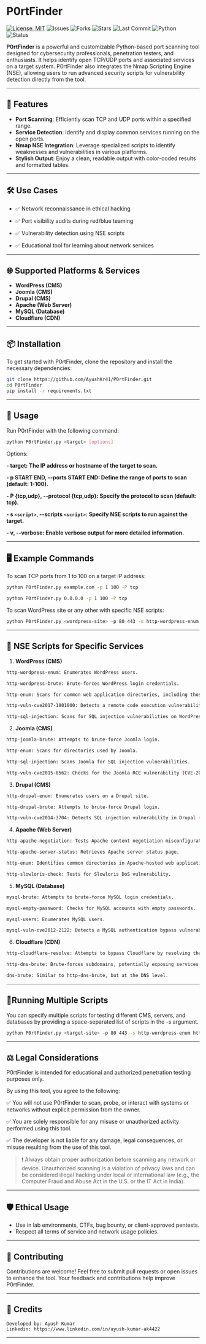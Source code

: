 # P0rtFinder
[![License: MIT](https://img.shields.io/github/license/AyushKr41/P0rtFinder?cacheSeconds=60)](https://github.com/AyushKr41/P0rtFinder/blob/main/LICENSE)
![Issues](https://img.shields.io/github/issues/AyushKr41/P0rtFinder?cacheSeconds=60)
![Forks](https://img.shields.io/github/forks/AyushKr41/P0rtFinder?cacheSeconds=60)
![Stars](https://img.shields.io/github/stars/AyushKr41/P0rtFinder?cacheSeconds=60)
![Last Commit](https://img.shields.io/github/last-commit/AyushKr41/P0rtFinder?cacheSeconds=60)
![Python](https://img.shields.io/badge/Made%20with-Python-blue)
![Status](https://img.shields.io/badge/Status-Active-brightgreen)

**P0rtFinder** is a powerful and customizable Python-based port scanning tool designed for cybersecurity professionals, penetration testers, and enthusiasts. It helps identify open TCP/UDP ports and associated services on a target system. P0rtFinder also integrates the Nmap Scripting Engine (NSE), allowing users to run advanced security scripts for vulnerability detection directly from the tool.

---

## **🚀 Features**

-  **Port Scanning**: Efficiently scan TCP and UDP ports within a specified range.
-  **Service Detection**: Identify and display common services running on the open ports.
-  **Nmap NSE Integration**: Leverage specialized scripts to identify weaknesses and vulnerabilities in various platforms.
-  **Stylish Output**: Enjoy a clean, readable output with color-coded results and formatted tables.
---

## **🛠️ Use Cases**
- ✅ Network reconnaissance in ethical hacking

- ✅ Port visibility audits during red/blue teaming

- ✅ Vulnerability detection using NSE scripts

- ✅ Educational tool for learning about network services

---

## **🌐 Supported Platforms & Services**

- **WordPress (CMS)**
- **Joomla (CMS)**
- **Drupal (CMS)**
- **Apache (Web Server)**
- **MySQL (Database)**
- **Cloudflare (CDN)**

---

## **📦 Installation**

To get started with P0rtFinder, clone the repository and install the necessary dependencies:

```bash
git clone https://github.com/AyushKr41/P0rtFinder.git
cd P0rtFinder
pip install -r requirements.txt
```

---

## **🎯 Usage**
Run P0rtFinder with the following command:
```bash
python P0rtFinder.py <target> [options]
```
Options:

**- target: The IP address or hostname of the target to scan.**

**- p START END, --ports START END: Define the range of ports to scan (default: 1-100).**

**- P {tcp,udp}, --protocol {tcp,udp}: Specify the protocol to scan (default: tcp).**

**- s `<script>`, --scripts `<script>`: Specify NSE scripts to run against the target.**

**- v, --verbose: Enable verbose output for more detailed information.**

---

## **🖥️ Example Commands**
To scan TCP ports from 1 to 100 on a target IP address:
```bash
python P0rtFinder.py example.com -p 1 100 -P tcp
```
```bash
python P0rtFinder.py 0.0.0.0 -p 1 100 -P tcp
```
To scan WordPress site or any other with specific NSE scripts:
```bash
python P0rtFinder.py <wordpress-site> -p 80 443 -s http-wordpress-enum http-wordpress-brute

```
---
## 📜 **NSE Scripts for Specific Services**
1.   **WordPress (CMS)**
```bash
http-wordpress-enum: Enumerates WordPress users.

http-wordpress-brute: Brute-forces WordPress login credentials.

http-enum: Scans for common web application directories, including those used by WordPress.

http-vuln-cve2017-1001000: Detects a remote code execution vulnerability (CVE-2017-1001000).

http-sql-injection: Scans for SQL injection vulnerabilities on WordPress.
```
2. **Joomla (CMS)**
```bash
http-joomla-brute: Attempts to brute-force Joomla login.

http-enum: Scans for directories used by Joomla.

http-sql-injection: Scans Joomla for SQL injection vulnerabilities.

http-vuln-cve2015-8562: Checks for the Joomla RCE vulnerability (CVE-2015-8562).

```
3. **Drupal (CMS)**
```bash
http-drupal-enum: Enumerates users on a Drupal site.

http-drupal-brute: Attempts to brute-force Drupal login.

http-vuln-cve2014-3704: Detects SQL injection vulnerability in Drupal (CVE-2014-3704).
```
4. **Apache (Web Server)**
```bash
http-apache-negotiation: Tests Apache content negotiation misconfigurations.

http-apache-server-status: Retrieves Apache server status page.

http-enum: Identifies common directories in Apache-hosted web applications.

http-slowloris-check: Tests for Slowloris DoS vulnerability.
```
5. **MySQL (Database)**
```bash
mysql-brute: Attempts to brute-force MySQL login credentials.

mysql-empty-password: Checks for MySQL accounts with empty passwords.

mysql-users: Enumerates MySQL users.

mysql-vuln-cve2012-2122: Detects a MySQL authentication bypass vulnerability (CVE-2012-2122).
```
6. **Cloudflare (CDN)**
```bash
http-cloudflare-resolve: Attempts to bypass Cloudflare by resolving the origin IP of a website.

http-dns-brute: Brute-forces subdomains, potentially exposing services not protected by Cloudflare.

dns-brute: Similar to http-dns-brute, but at the DNS level.
```

---
## 📜**Running Multiple Scripts**
You can specify multiple scripts for testing different CMS, servers, and databases by providing a space-separated list of scripts in the -s argument.
```bash
python P0rtFinder.py <target-site> -p 80 443 -s http-wordpress-enum http-enum http-sql-injection
```
---
## **⚖️ Legal Considerations**
P0rtFinder is intended for educational and authorized penetration testing purposes only.

By using this tool, you agree to the following:

✅ You will not use P0rtFinder to scan, probe, or interact with systems or networks without explicit permission from the owner.

✅ You are solely responsible for any misuse or unauthorized activity performed using this tool.

✅ The developer is not liable for any damage, legal consequences, or misuse resulting from the use of this tool.

>❗ Always obtain proper authorization before scanning any network or device. Unauthorized scanning is a violation of privacy laws and can be considered illegal hacking under local or international law (e.g., the Computer Fraud and Abuse Act in the U.S. or the IT Act in India).

---
## **🛡️ Ethical Usage**
- Use in lab environments, CTFs, bug bounty, or client-approved pentests.
- Respect all terms of service and network usage policies.
---
## **🤝 Contributing**
Contributions are welcome! Feel free to submit pull requests or open issues to enhance the tool. Your feedback and contributions help improve P0rtFinder.

---

## **🙌 Credits**

    Developed by: Ayush Kumar
    Linkedin: https://www.linkedin.com/in/ayush-kumar-ak4422 

---